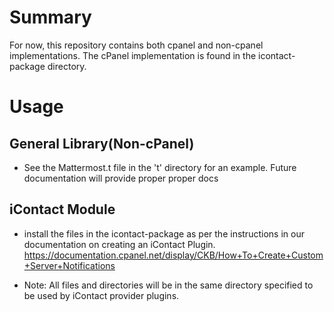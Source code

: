 # Summary

For now, this repository contains both cpanel and non-cpanel implementations. The cPanel implementation 
is found in the icontact-package directory.

# Usage

## General Library(Non-cPanel)

* See the Mattermost.t file in the 't' directory for an example. Future documentation will provide proper
proper docs

## iContact Module

- install the files in the icontact-package as per the instructions in our documentation on creating
an iContact Plugin. https://documentation.cpanel.net/display/CKB/How+To+Create+Custom+Server+Notifications

* Note: All files and directories will be in the same directory specified to be used by iContact provider plugins.
